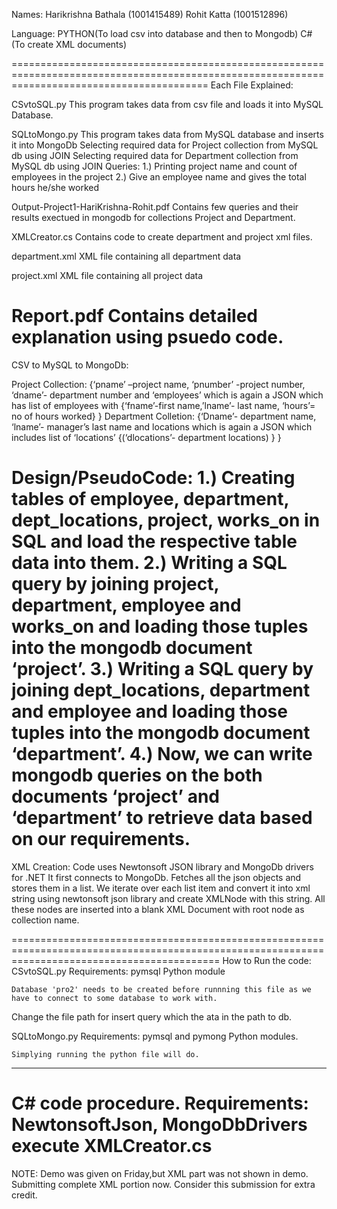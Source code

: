 Names:
Harikrishna Bathala (1001415489)
Rohit Katta (1001512896)

Language: PYTHON(To load csv into database and then to Mongodb)
	  C# (To create XML documents)

==============================================================================================================================================
Each File Explained:

CSvtoSQL.py
This program takes data from csv file and loads it into MySQL Database.

SQLtoMongo.py
This program takes data from MySQL database and inserts it into MongoDb
Selecting required data for Project collection from MySQL db using JOIN
Selecting required data for Department collection from MySQL db using JOIN
Queries:
1.) Printing project name and count of employees in the project
2.) Give an employee name and gives the total hours he/she worked 

Output-Project1-HariKrishna-Rohit.pdf
Contains few queries and their results exectued in mongodb for collections Project and Department.

XMLCreator.cs
Contains code to create department and project xml files.

department.xml
XML file containing all department data

project.xml
XML file containing all project data

Report.pdf
Contains detailed explanation using psuedo code.
============================================================================================================================================
CSV to MySQL to MongoDb:

Project Collection:
{‘pname’ –project name, ‘pnumber’ -project number, ‘dname’- department number and ‘employees’ 
which is again a JSON which has list of employees with {‘fname’-first name,’lname’- last name, ‘hours’= no of hours worked} }
Department Colletion:
{‘Dname’- department name, ‘lname’- manager’s last name and locations which is again a JSON 
which includes list of ‘locations’ {(‘dlocations’- department locations) } }


Design/PseudoCode:
1.)	Creating tables of employee, department, dept_locations, project, works_on in SQL and load the respective table data into them.
2.)	Writing a SQL query by joining project, department, employee and works_on and loading those tuples into the mongodb document ‘project’.
3.)	 Writing a SQL query by joining dept_locations, department and employee and loading those tuples into the mongodb document ‘department’.
4.)	Now, we can write mongodb queries on the both documents ‘project’ and ‘department’ to retrieve data based on our requirements.
================================================================================================================================================
XML Creation:
Code uses Newtonsoft JSON library and MongoDb drivers for .NET
It first connects to MongoDb. Fetches all the json objects and stores them in a list.
We iterate over each list item and convert it into xml string using newtonsoft json library and create XMLNode with this string.
All these nodes are inserted into a blank XML Document with root node as collection name.

================================================================================================================================================
How to Run the code:
CSvtoSQL.py
Requirements: pymsql Python module  

	Database 'pro2' needs to be created before runnning this file as we have to connect to some database to work with.
Change the file path for insert query which the ata in the path to db.

SQLtoMongo.py
Requirements: pymsql and pymong Python modules.  

	Simplying running the python file will do.
--------------------------------------------------------------------------------------------------------------------------------------------------
C# code procedure.
Requirements: NewtonsoftJson, MongoDbDrivers
execute XMLCreator.cs
==================================================================================================================================================
NOTE: Demo was given on Friday,but XML part was not shown in demo.
      Submitting complete XML portion now.
      Consider this submission for extra credit.
